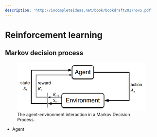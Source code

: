 ```yaml
---
description: 'http://incompleteideas.net/book/bookdraft2017nov5.pdf'
---
```


# Reinforcement learning

## Markov decision process

<figure class="image">
<img src=".gitbook/assets/agent.png">
<figcaption>The agent-environment interaction in a Markov Decision Process.</figcaption>
</figure>



* Agent
